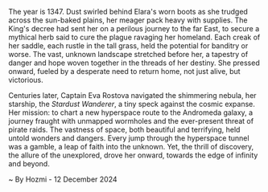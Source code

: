 
The year is 1347.  Dust swirled behind Elara's worn boots as she trudged across the sun-baked plains, her meager pack heavy with supplies.  The King's decree had sent her on a perilous journey to the far East, to secure a mythical herb said to cure the plague ravaging her homeland.  Each creak of her saddle, each rustle in the tall grass, held the potential for banditry or worse.  The vast, unknown landscape stretched before her, a tapestry of danger and hope woven together in the threads of her destiny.  She pressed onward, fueled by a desperate need to return home, not just alive, but victorious.

Centuries later, Captain Eva Rostova navigated the shimmering nebula, her starship, the *Stardust Wanderer*, a tiny speck against the cosmic expanse.  Her mission: to chart a new hyperspace route to the Andromeda galaxy, a journey fraught with unmapped wormholes and the ever-present threat of pirate raids.  The vastness of space, both beautiful and terrifying, held untold wonders and dangers.  Every jump through the hyperspace tunnel was a gamble, a leap of faith into the unknown.  Yet, the thrill of discovery, the allure of the unexplored, drove her onward, towards the edge of infinity and beyond.

~ By Hozmi - 12 December 2024
